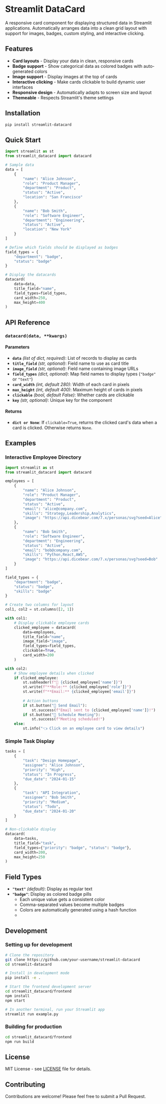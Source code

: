 # Streamlit DataCard

A responsive card component for displaying structured data in Streamlit applications. Automatically arranges data into a clean grid layout with support for images, badges, custom styling, and interactive clicking.

## Features

- **Card layouts** - Display your data in clean, responsive cards
- **Badge support** - Show categorical data as colored badges with auto-generated colors
- **Image support** - Display images at the top of cards
- **Interactive clicking** - Make cards clickable to build dynamic user interfaces
- **Responsive design** - Automatically adapts to screen size and layout
- **Themeable** - Respects Streamlit's theme settings

## Installation

```bash
pip install streamlit-datacard
```

## Quick Start

```python
import streamlit as st
from streamlit_datacard import datacard

# Sample data
data = [
    {
        "name": "Alice Johnson",
        "role": "Product Manager", 
        "department": "Product",
        "status": "Active",
        "location": "San Francisco"
    },
    {
        "name": "Bob Smith",
        "role": "Software Engineer",
        "department": "Engineering", 
        "status": "Active",
        "location": "New York"
    }
]

# Define which fields should be displayed as badges
field_types = {
    "department": "badge",
    "status": "badge"
}

# Display the datacards
datacard(
    data=data,
    title_field="name",
    field_types=field_types,
    card_width=250,
    max_height=400
)
```

## API Reference

### `datacard(data, **kwargs)`

#### Parameters

- **`data`** *(list of dict, required)*: List of records to display as cards
- **`title_field`** *(str, optional)*: Field name to use as card title
- **`image_field`** *(str, optional)*: Field name containing image URLs
- **`field_types`** *(dict, optional)*: Map field names to display types (`"badge"` or `"text"`)
- **`card_width`** *(int, default 280)*: Width of each card in pixels
- **`max_height`** *(int, default 400)*: Maximum height of cards in pixels
- **`clickable`** *(bool, default False)*: Whether cards are clickable
- **`key`** *(str, optional)*: Unique key for the component

#### Returns

- **`dict or None`**: If `clickable=True`, returns the clicked card's data when a card is clicked. Otherwise returns `None`.

## Examples

### Interactive Employee Directory

```python
import streamlit as st
from streamlit_datacard import datacard

employees = [
    {
        "name": "Alice Johnson",
        "role": "Product Manager",
        "department": "Product",
        "status": "Active",
        "email": "alice@company.com",
        "skills": "Strategy,Leadership,Analytics",
        "image": "https://api.dicebear.com/7.x/personas/svg?seed=Alice"
    },
    {
        "name": "Bob Smith",
        "role": "Software Engineer", 
        "department": "Engineering",
        "status": "Active",
        "email": "bob@company.com",
        "skills": "Python,React,AWS",
        "image": "https://api.dicebear.com/7.x/personas/svg?seed=Bob"
    }
]

field_types = {
    "department": "badge",
    "status": "badge",
    "skills": "badge"
}

# Create two columns for layout
col1, col2 = st.columns([2, 1])

with col1:
    # Display clickable employee cards
    clicked_employee = datacard(
        data=employees,
        title_field="name",
        image_field="image",
        field_types=field_types,
        clickable=True,
        card_width=200
    )

with col2:
    # Show employee details when clicked
    if clicked_employee:
        st.subheader(f"👤 {clicked_employee['name']}")
        st.write(f"**Role:** {clicked_employee['role']}")
        st.write(f"**Email:** {clicked_employee['email']}")
        
        # Action buttons
        if st.button("📧 Send Email"):
            st.success(f"Email sent to {clicked_employee['name']}!")
        if st.button("📅 Schedule Meeting"):
            st.success(f"Meeting scheduled!")
    else:
        st.info("👈 Click on an employee card to view details")
```

### Simple Task Display

```python
tasks = [
    {
        "task": "Design Homepage",
        "assignee": "Alice Johnson",
        "priority": "High",
        "status": "In Progress",
        "due_date": "2024-01-15"
    },
    {
        "task": "API Integration",
        "assignee": "Bob Smith",
        "priority": "Medium", 
        "status": "Todo",
        "due_date": "2024-01-20"
    }
]

# Non-clickable display
datacard(
    data=tasks,
    title_field="task",
    field_types={"priority": "badge", "status": "badge"},
    card_width=200,
    max_height=250
)
```

## Field Types

- **`"text"`** *(default)*: Display as regular text
- **`"badge"`**: Display as colored badge pills
  - Each unique value gets a consistent color
  - Comma-separated values become multiple badges
  - Colors are automatically generated using a hash function
  - 
## Development

### Setting up for development

```bash
# Clone the repository
git clone https://github.com/your-username/streamlit-datacard
cd streamlit-datacard

# Install in development mode
pip install -e .

# Start the frontend development server
cd streamlit_datacard/frontend
npm install
npm start

# In another terminal, run your Streamlit app
streamlit run example.py
```

### Building for production

```bash
cd streamlit_datacard/frontend
npm run build
```

## License

MIT License - see [LICENSE](LICENSE) file for details.

## Contributing

Contributions are welcome! Please feel free to submit a Pull Request.